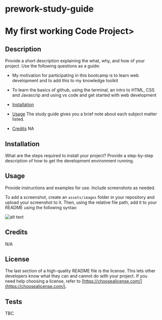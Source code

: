 # prework-study-guide
# My first working Code Project>

## Description

Provide a short description explaining the what, why, and how of your project. Use the following questions as a guide:

- My motivation for participating in this bootcamp is to learn web development and to add this to my knowledge toolkit
- To learn the basics of github, using the terminal, an intro to HTML, CSS and Javascrip  and using vs code and get started with web development 

- [Installation](#installation)
- [Usage](#usage)
The study guide gives you a brief note about each subject matter listed.
- [Credits](#credits)
NA

## Installation

What are the steps required to install your project? Provide a step-by-step description of how to get the development environment running.

## Usage

Provide instructions and examples for use. Include screenshots as needed.

To add a screenshot, create an `assets/images` folder in your repository and upload your screenshot to it. Then, using the relative file path, add it to your README using the following syntax:

![alt text](assets/images/screenshot.png)

## Credits

N/A

## License

The last section of a high-quality README file is the license. This lets other developers know what they can and cannot do with your project. If you need help choosing a license, refer to [https://choosealicense.com/](https://choosealicense.com/).
## Tests

TBC

